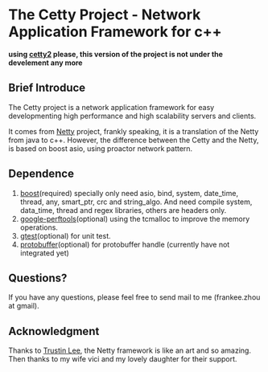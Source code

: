 The Cetty Project  - Network Application Framework for c++
===============================================================================

**using [cetty2](https://github.com/frankee/cetty2) please, this version of the project is not under the develement any more**

Brief Introduce
---------------

The Cetty project is a network application framework for easy developmenting 
high performance and high scalability servers and clients.

It comes from [Netty](http://www.jboss.org/netty) project, frankly speaking, 
it is a translation of the Netty from java to c++. However, the difference 
between the Cetty and the Netty, is based on boost asio, using proactor 
network pattern.

Dependence
----------
1. [boost](www.boost.org)(required) 
   specially only need asio, bind, system, date_time, thread, any, smart_ptr,
   crc and string_algo. And need compile system, data_time, thread and regex
   libraries, others are headers only.
2. [google-perftools](code.google.com/p/google-perftools)(optional)
   using the tcmalloc to improve the memory operations.
3. [gtest](code.google.com/p/googletest)(optional)
   for unit test.
4. [protobuffer](http://code.google.com/p/protobuf)(optional)
   for protobuffer handle (currently have not integrated yet)

   
Questions?
--------------
If you have any questions, please feel free to send mail to me 
(frankee.zhou at gmail).


Acknowledgment
------------------
Thanks to [Trustin Lee](http://gleamynode.net/),
the Netty framework is like an art and so amazing.
Then thanks to my wife vici and my lovely daughter for their support.
